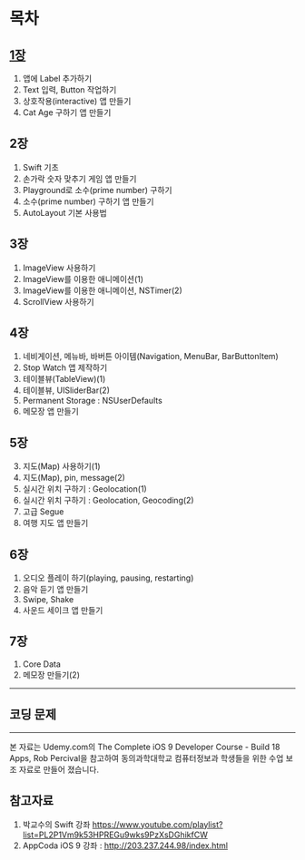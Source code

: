 목차
=======
## [1장](https://jhkim3217.gitbooks.io/lec_2016_1/content/chapter1.html)
1. 앱에 Label 추가하기 
2. Text 입력, Button 작업하기 
3. 상호작용(interactive) 앱 만들기
4. Cat Age 구하기 앱 만들기  


## 2장
1. Swift 기초 
2. 손가락 숫자 맞추기 게임 앱 만들기
2. Playground로 소수(prime number) 구하기
3. 소수(prime number) 구하기 앱 만들기
4. AutoLayout 기본 사용법

## 3장
1. ImageView 사용하기
2. ImageView를 이용한 애니메이션(1)
3. ImageView를 이용한 애니메이션, NSTimer(2)
4. ScrollView 사용하기

## 4장
1. 네비게이션, 메뉴바, 바버튼 아이템(Navigation, MenuBar, BarButtonItem)
2. Stop Watch 앱 제작하기
3. 테이블뷰(TableView)(1) 
4. 테이블뷰, UISliderBar(2)
5. Permanent Storage : NSUserDefaults
6. 메모장 앱 만들기

## 5장 
3. 지도(Map) 사용하기(1)
4. 지도(Map), pin, message(2)
5. 실시간 위치 구하기 : Geolocation(1)
6. 실시간 위치 구하기 : Geolocation, Geocoding(2)
7. 고급 Segue
8. 여행 지도 앱 만들기

## 6장
1. 오디오 플레이 하기(playing, pausing, restarting)
2. 음악 듣기 앱 만들기 
3. Swipe, Shake
4. 사운드 세이크 앱 만들기

## 7장
1. Core Data
2. 메모장 만들기(2)


---


## 코딩 문제

---

본 자료는 Udemy.com의 The Complete iOS 9 Developer Course - Build 18 Apps, Rob Percival을 참고하여  동의과학대학교 컴퓨터정보과 학생들을 위한 수업 보조 자료로 만들어 졌습니다.


## 참고자료

1. 박교수의 Swift 강좌 https://www.youtube.com/playlist?list=PL2P1Vm9k53HPREGu9wks9PzXsDGhikfCW
2. AppCoda iOS 9 강좌 : http://203.237.244.98/index.html
